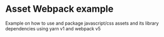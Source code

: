 # Asset Webpack example

Example on how to use and package javascript/css assets and its library dependencies using yarn v1 and webpack v5